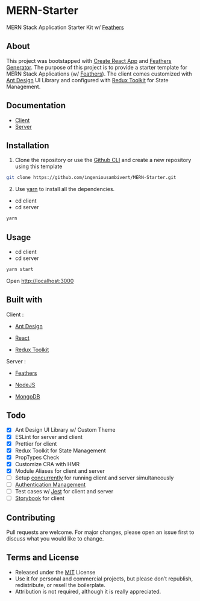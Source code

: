 # MERN-Starter

MERN Stack Application Starter Kit w/ [Feathers](https://docs.feathersjs.com)

## About

This project was bootstapped with [Create React App](https://facebook.github.io/create-react-app/) and [Feathers Generator](https://docs.feathersjs.com/guides/basics/generator.html). The purpose of this project is to provide a starter template for MERN Stack Applications (w/ [Feathers](https://docs.feathersjs.com)). The client comes customized with [Ant Design](https://ant.design) UI Library and configured with [Redux Toolkit](https://redux-toolkit.js.org/) for State Management.

## Documentation

- [Client](https://github.com/ingeniousambivert/MERN-Starter/tree/main/client#client)
- [Server](https://github.com/ingeniousambivert/MERN-Starter/tree/main/server#server)

## Installation

1. Clone the repository or use the [Github CLI](https://cli.github.com/) and create a new repository using this template

```bash
git clone https://github.com/ingeniousambivert/MERN-Starter.git
```

2. Use [yarn](https://yarnpkg.com/) to install all the dependencies.

- cd client
- cd server

```bash
yarn
```

## Usage

- cd client
- cd server

```bash
yarn start
```

Open <http://localhost:3000>

## Built with

Client :

- [Ant Design](https://ant.design)

- [React](https://www.reactjs.org)

- [Redux Toolkit](https://redux-toolkit.js.org/)

Server :

- [Feathers](https://docs.feathersjs.com)

- [NodeJS](https://nodejs.org)

- [MongoDB](https://www.mongodb.com)

## Todo

- [x] Ant Design UI Library w/ Custom Theme
- [x] ESLint for server and client
- [x] Prettier for client
- [x] Redux Toolkit for State Management
- [x] PropTypes Check
- [x] Customize CRA with HMR
- [x] Module Aliases for client and server
- [ ] Setup [concurrently](https://www.npmjs.com/package/concurrently) for running client and server simultaneously
- [ ] [Authentication Management](<https://feathers-plus.github.io/v1/authentication-management/>)
- [ ] Test cases w/ [Jest](https://jestjs.io/) for client and server
- [ ] [Storybook](https://storybook.js.org/) for client

## Contributing

Pull requests are welcome. For major changes, please open an issue first to discuss what you would like to change.

## Terms and License

- Released under the [MIT](https://choosealicense.com/licenses/mit/) License
- Use it for personal and commercial projects, but please don’t republish, redistribute, or resell the boilerplate.
- Attribution is not required, although it is really appreciated.
